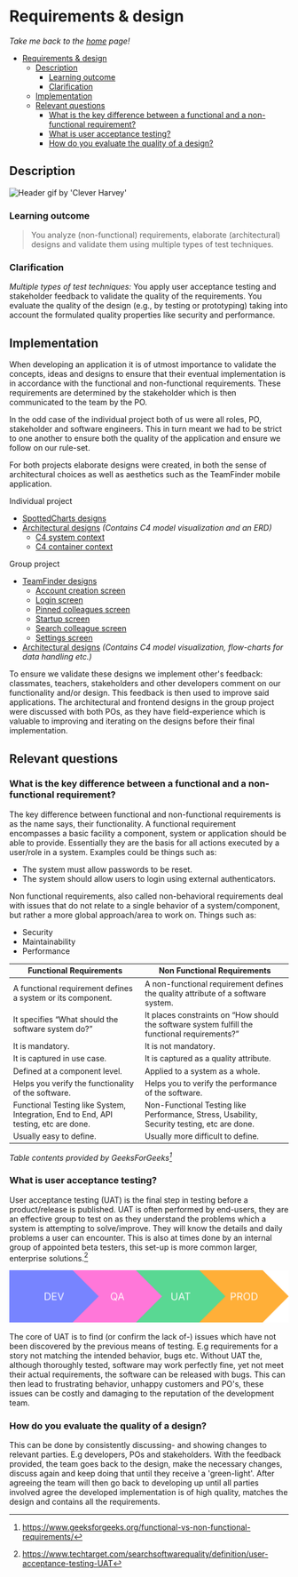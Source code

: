 # Requirements & design

_Take me back to the [home](../README.md#learning-outcomes) page!_

- [Requirements \& design](#requirements--design)
  - [Description](#description)
    - [Learning outcome](#learning-outcome)
    - [Clarification](#clarification)
  - [Implementation](#implementation)
  - [Relevant questions](#relevant-questions)
    - [What is the key difference between a functional and a non-functional requirement?](#what-is-the-key-difference-between-a-functional-and-a-non-functional-requirement)
    - [What is user acceptance testing?](#what-is-user-acceptance-testing)
    - [How do you evaluate the quality of a design?](#how-do-you-evaluate-the-quality-of-a-design)

## Description

<img src=https://cdn.dribbble.com/users/729829/screenshots/3088470/galshir-pen-tool-creation.gif alt="Header gif by 'Clever Harvey'" width=500 height=500>

### Learning outcome

> You analyze (non-functional) requirements, elaborate (architectural) designs and validate them using multiple types of test techniques.

### Clarification

_Multiple types of test techniques:_ You apply user acceptance testing and stakeholder feedback to validate the quality of the requirements. You evaluate the quality of the design (e.g., by testing or prototyping) taking into account the formulated quality properties like security and performance.

## Implementation

When developing an application it is of utmost importance to validate the concepts, ideas and designs to ensure that their eventual implementation is in accordance with the functional and non-functional requirements. These requirements are determined by the stakeholder which is then communicated to the team by the PO.

In the odd case of the individual project both of us were all roles, PO, stakeholder and software engineers. This in turn meant we had to be strict to one another to ensure both the quality of the application and ensure we follow on our rule-set.

For both projects elaborate designs were created, in both the sense of architectural choices as well as aesthetics such as the TeamFinder mobile application.

Individual project

- [SpottedCharts designs](../static/diagrams/ip/SpottedCharts.pdf)
- [Architectural designs](../static/diagrams/ip/diagrams.drawio) _(Contains C4 model visualization and an ERD)_
  - [C4 system context](../static/diagrams/C4-system-context.svg)
  - [C4 container context](../static/diagrams/C4-container-context.svg)

Group project

- [TeamFinder designs](../static/diagrams/gp/Application%20UI%20and%20UX/)
  - [Account creation screen](../static/diagrams/gp/Application%20UI%20and%20UX/TF-app-account.jpg)
  - [Login screen](../static/diagrams/gp/Application%20UI%20and%20UX/TF-app-login.jpg)
  - [Pinned colleagues screen](../static/diagrams/gp/Application%20UI%20and%20UX/TF-app-pinned.jpg)
  - [Startup screen](../static/diagrams/gp/Application%20UI%20and%20UX/TF-app-pre-login.jpg)
  - [Search colleague screen](../static/diagrams/gp/Application%20UI%20and%20UX/TF-app-search.jpg)
  - [Settings screen](../static/diagrams/gp/Application%20UI%20and%20UX/TF-app-setting.jpg)
- [Architectural designs](../static/diagrams/gp/Data-transformations.drawio) _(Contains C4 model visualization, flow-charts for data handling etc.)_

To ensure we validate these designs we implement other's feedback: classmates, teachers, stakeholders and other developers comment on our functionality and/or design. This feedback is then used to improve said applications. The architectural and frontend designs in the group project were discussed with both POs, as they have field-experience which is valuable to improving and iterating on the designs before their final implementation.

## Relevant questions

### What is the key difference between a functional and a non-functional requirement?

The key difference between functional and non-functional requirements is as the name says, their functionality. A functional requirement encompasses a basic facility a component, system or application should be able to provide. Essentially they are the basis for all actions executed by a user/role in a system. Examples could be things such as:

- The system must allow passwords to be reset.
- The system should allow users to login using external authenticators.

Non functional requirements, also called non-behavioral requirements deal with issues that do not relate to a single behavior of a system/component, but rather a more global approach/area to work on. Things such as:

- Security
- Maintainability
- Performance

| **Functional Requirements**                                                         | **Non Functional Requirements**                                                                |
| ----------------------------------------------------------------------------------- | ---------------------------------------------------------------------------------------------- |
| A functional requirement defines a system or its component.                         | A non-functional requirement defines the quality attribute of a software system.               |
| It specifies “What should the software system do?”                                  | It places constraints on “How should the software system fulfill the functional requirements?” |
| It is mandatory.                                                                    | It is not mandatory.                                                                           |
| It is captured in use case.                                                         | It is captured as a quality attribute.                                                         |
| Defined at a component level.                                                       | Applied to a system as a whole.                                                                |
| Helps you verify the functionality of the software.                                 | Helps you to verify the performance of the software.                                           |
| Functional Testing like System, Integration, End to End, API testing, etc are done. | Non-Functional Testing like Performance, Stress, Usability, Security testing, etc are done.    |
| Usually easy to define.                                                             | Usually more difficult to define.                                                              |

_Table contents provided by GeeksForGeeks[^1]_

### What is user acceptance testing?

User acceptance testing (UAT) is the final step in testing before a product/release is published. UAT is often performed by end-users, they are an effective group to test on as they understand the problems which a system is attempting to solve/improve. They will know the details and daily problems a user can encounter. This is also at times done by an internal group of appointed beta testers, this set-up is more common larger, enterprise solutions.[^2]

![Overview release-testing diagram](../static/img/Release%20diagram.png)

The core of UAT is to find (or confirm the lack of-) issues which have not been discovered by the previous means of testing. E.g requirements for a story not matching the intended behavior, bugs etc. Without UAT the, although thoroughly tested, software may work perfectly fine, yet not meet their actual requirements, the software can be released with bugs. This can then lead to frustrating behavior, unhappy customers and PO's, these issues can be costly and damaging to the reputation of the development team.

### How do you evaluate the quality of a design?

This can be done by consistently discussing- and showing changes to relevant parties. E.g developers, POs and stakeholders. With the feedback provided, the team goes back to the design, make the necessary changes, discuss again and keep doing that until they receive a 'green-light'. After agreeing the team will then go back to developing up until all parties involved agree the developed implementation is of high quality, matches the design and contains all the requirements.

[^1]: https://www.geeksforgeeks.org/functional-vs-non-functional-requirements/
[^2]: https://www.techtarget.com/searchsoftwarequality/definition/user-acceptance-testing-UAT
